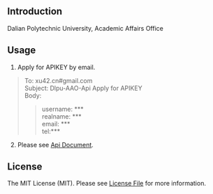 ## Introduction

Dalian Polytechnic University, Academic Affairs Office  



## Usage

1. Apply for APIKEY by email.
> To: xu42.cn#gmail.com  
> Subject: Dlpu-AAO-Api Apply for APIKEY  
> Body:  
>> username: ***    
>> realname: ***  
>> email: ***  
>> tel:***

2. Please see [Api Document](https://xu42.github.io/dlpu-aao-api/doc/).  

## License

The MIT License (MIT). Please see [License File](LICENSE.md) for more information.
